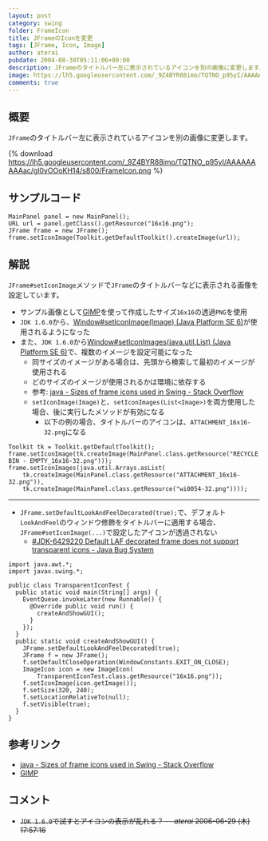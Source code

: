 ```yaml
---
layout: post
category: swing
folder: FrameIcon
title: JFrameのIconを変更
tags: [JFrame, Icon, Image]
author: aterai
pubdate: 2004-08-30T05:11:06+09:00
description: JFrameのタイトルバー左に表示されているアイコンを別の画像に変更します。
image: https://lh5.googleusercontent.com/_9Z4BYR88imo/TQTNO_p95yI/AAAAAAAAAac/gl0vOOoKH14/s800/FrameIcon.png
comments: true
---
```

## 概要
`JFrame`のタイトルバー左に表示されているアイコンを別の画像に変更します。

{% download https://lh5.googleusercontent.com/_9Z4BYR88imo/TQTNO_p95yI/AAAAAAAAAac/gl0vOOoKH14/s800/FrameIcon.png %}

## サンプルコード
<pre class="prettyprint"><code>MainPanel panel = new MainPanel();
URL url = panel.getClass().getResource("16x16.png");
JFrame frame = new JFrame();
frame.setIconImage(Toolkit.getDefaultToolkit().createImage(url));
</code></pre>

## 解説
`JFrame#setIconImage`メソッドで`JFrame`のタイトルバーなどに表示される画像を設定しています。

- サンプル画像として[GIMP](http://www.gimp.org/)を使って作成したサイズ`16x16`の透過`PNG`を使用
- `JDK 1.6.0`から、[Window#setIconImage(Image) (Java Platform SE 6)](http://docs.oracle.com/javase/jp/6/api/java/awt/Window.html#setIconImage%28java.awt.Image%29)が使用されるようになった
- また、`JDK 1.6.0`から[Window#setIconImages(java.util.List) (Java Platform SE 6)](http://docs.oracle.com/javase/jp/6/api/java/awt/Window.html#setIconImages%28java.util.List%29)で、複数のイメージを設定可能になった
    - 同サイズのイメージがある場合は、先頭から検索して最初のイメージが使用される
    - どのサイズのイメージが使用されるかは環境に依存する
    - 参考: [java - Sizes of frame icons used in Swing - Stack Overflow](http://stackoverflow.com/questions/18224184/sizes-of-frame-icons-used-in-swing)
    - `setIconImage(Image)`と、`setIconImages(List<Image>)`を両方使用した場合、後に実行したメソッドが有効になる
        - 以下の例の場合、タイトルバーのアイコンは、`ATTACHMENT_16x16-32.png`になる

<!-- dummy comment line for breaking list -->

<pre class="prettyprint"><code>Toolkit tk = Toolkit.getDefaultToolkit();
frame.setIconImage(tk.createImage(MainPanel.class.getResource("RECYCLE BIN - EMPTY_16x16-32.png")));
frame.setIconImages(java.util.Arrays.asList(
    tk.createImage(MainPanel.class.getResource("ATTACHMENT_16x16-32.png")),
    tk.createImage(MainPanel.class.getResource("wi0054-32.png"))));
</code></pre>

- - - -
- `JFrame.setDefaultLookAndFeelDecorated(true);`で、デフォルト`LookAndFeel`のウィンドウ修飾をタイトルバーに適用する場合、`JFrame#setIconImage(...)`で設定したアイコンが透過されない
    - [#JDK-6429220 Default LAF decorated frame does not support transparent icons - Java Bug System](https://bugs.openjdk.java.net/browse/JDK-6429220)

<!-- dummy comment line for breaking list -->

<pre class="prettyprint"><code>import java.awt.*;
import javax.swing.*;

public class TransparentIconTest {
  public static void main(String[] args) {
    EventQueue.invokeLater(new Runnable() {
      @Override public void run() {
        createAndShowGUI();
      }
    });
  }
  public static void createAndShowGUI() {
    JFrame.setDefaultLookAndFeelDecorated(true);
    JFrame f = new JFrame();
    f.setDefaultCloseOperation(WindowConstants.EXIT_ON_CLOSE);
    ImageIcon icon = new ImageIcon(
        TransparentIconTest.class.getResource("16x16.png"));
    f.setIconImage(icon.getImage());
    f.setSize(320, 240);
    f.setLocationRelativeTo(null);
    f.setVisible(true);
  }
}
</code></pre>

## 参考リンク
- [java - Sizes of frame icons used in Swing - Stack Overflow](http://stackoverflow.com/questions/18224184/sizes-of-frame-icons-used-in-swing)
- [GIMP](http://www.gimp.org/)

<!-- dummy comment line for breaking list -->

## コメント
- ~~`JDK 1.6.0`で試すとアイコンの表示が乱れる？ -- *aterai* 2006-06-29 (木) 17:57:16~~

<!-- dummy comment line for breaking list -->
